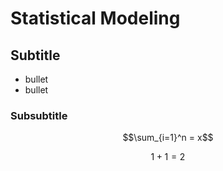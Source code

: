 # Statistical Modeling

## Subtitle

- bullet
- bullet

### Subsubtitle

$$\sum_{i=1}^n = x$$

$$ 1+1=2$$
